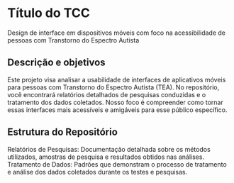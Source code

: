 # Título do TCC
Design de interface em dispositivos móveis com foco na acessibilidade de pessoas com Transtorno do Espectro Autista

## Descrição e objetivos 
Este projeto visa analisar a usabilidade de interfaces de aplicativos móveis para pessoas com Transtorno do Espectro Autista (TEA). No repositório, você encontrará relatórios detalhados de pesquisas conduzidas e o tratamento dos dados coletados. Nosso foco é compreender como tornar essas interfaces mais acessíveis e amigáveis para esse público específico.

## Estrutura do Repositório
Relatórios de Pesquisas: Documentação detalhada sobre os métodos utilizados, amostras de pesquisa e resultados obtidos nas análises.
Tratamento de Dados: Padrões que demonstram o processo de tratamento e análise dos dados coletados durante os testes e pesquisas.

